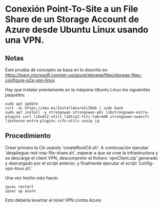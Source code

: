 # Conexión Point-To-Site a un **File Share** de un **Storage Account** de Azure desde Ubuntu Linux usando una VPN.
## Notas
Este prueba de concepto se basa en lo descrito en https://learn.microsoft.com/en-us/azure/storage/files/storage-files-configure-p2s-vpn-linux

Hay que instalar previamente en la máquina Ubuntu Linux los siguientes paquetes:

```
sudo apt update
curl -sL https://aka.ms/InstallAzureCLIDeb | sudo bash
sudo apt install -y strongswan strongswan-pki libstrongswan-extra-plugins curl libxml2-utils libtss2-tcti-tabrmd0 strongswan-swanctl libcharon-extra-plugins cifs-utils unzip jq
```

## Procedimiento
Crear primero la CA usando 'createRootCA.sh'. A continuación ejecutar 'despliegue-red-vnp-file-share.sh', esperar a que se cree la infrastructura y se descarge el client VPN, descomprimir el fichero 'vpnClient.zip' generado y descargado por el script anterior, y finalmente ejecutar el script 'config-vpn-linux.sh'.

Una vez hecho esto hacer.
```
ipsec restart
ipsec up azure
```
Esto debería levantar el túnel VPN contra Azure.